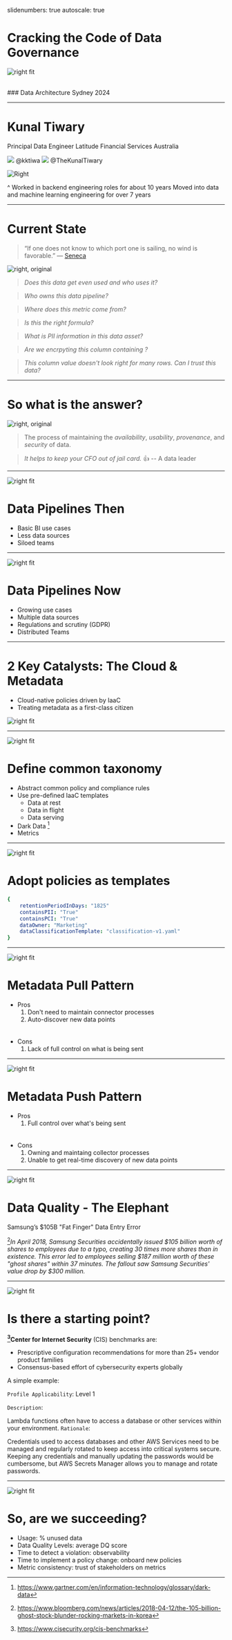slidenumbers: true
autoscale: true

# Cracking the Code of Data Governance
![right fit](assets/title_image.jpg)

<br>
### Data Architecture Sydney 2024

---

# Kunal Tiwary

Principal Data Engineer
Latitude Financial Services Australia

![](assets/github.png) @kktiwa
![](assets/twitter.png) @TheKunalTiwary

![Right](assets/kunal-headshot.jpeg)

^ Worked in backend engineering roles for about 10 years
Moved into data and machine learning engineering for over 7 years

---

# Current State
> “If one does not know to which port one is sailing, no wind is favorable.” — [Seneca](https://en.wikipedia.org/wiki/Seneca_the_Younger)

![right, original](assets/chaos_state.jpg)

> _Does this data get even used and who uses it?_

> _Who owns this data pipeline?_

>  _Where does this metric come from?_

> _Is this the right formula?_

> _What is PII information in this data asset?_

> _Are we encrpyting this column containing <insert compliance rule>?_

> _This column value doesn't look right for many rows. Can I trust this data?_

---

# So what is the answer?

![right, original](assets/the_answer.jpg)
> The process of maintaining the *availability*, *usability*, *provenance*, and *security* of data.


> _It helps to keep your CFO out of jail card._ :thumbsup:
-- A data leader

---

![right fit](assets/data_pipelines_then.png)

# Data Pipelines Then

- Basic BI use cases
- Less data sources
- Siloed teams

---

![right fit](assets/data_pipelines_now.png)
# Data Pipelines Now
- Growing use cases
- Multiple data sources
- Regulations and scrutiny (GDPR)
- Distributed Teams

---	

# 2 Key Catalysts: The Cloud & Metadata

- Cloud-native policies driven by IaaC
- Treating metadata as a first-class citizen

![right fit](assets/metadata_first_class_citizen.jpg)

---
![right fit](assets/cloud_native_policies.jpg)
# Define common taxonomy
- Abstract common policy and compliance rules
- Use pre-defined IaaC templates
	- Data at rest
	- Data in flight
	- Data serving
- Dark Data [^1]
- Metrics

[^1]:https://www.gartner.com/en/information-technology/glossary/dark-data

---
![right fit](assets/policies_as_template.png)
# Adopt policies as templates

```yaml
{
	retentionPeriodInDays: "1825"
	containsPII: "True"
	containsPCI: "True"
	dataOwner: "Marketing"
	dataClassificationTemplate: "classification-v1.yaml"
}
```

---
![right fit](assets/metadata_pull_model.png)
# Metadata Pull Pattern
- Pros
	1. Don't need to maintain connector processes
	2. Auto-discover new data points
<br><br><br>
- Cons
    1. Lack of full control on what is being sent

---

![right fit](assets/metadata_push_model.png)
# Metadata Push Pattern
- Pros
	1. Full control over what's being sent
<br><br><br>
- Cons
    1. Owning and maintaing collector processes
    2. Unable to get real-time discovery of new data points

---
![right fit](assets/dq_elephant.jpg)
# Data Quality - The Elephant
Samsung’s $105B "Fat Finger" Data Entry Error

[^2]_In April 2018, Samsung Securities accidentally issued $105 billion worth of shares to employees due to a typo, creating 30 times more shares than in existence. This error led to employees selling $187 million worth of these "ghost shares" within 37 minutes. The fallout saw Samsung Securities' value drop by $300 million._

[^2]: https://www.bloomberg.com/news/articles/2018-04-12/the-105-billion-ghost-stock-blunder-rocking-markets-in-korea

---
![right fit](assets/cis_benchmarks.jpg)
# Is there a starting point?
**[^3]Center for Internet Security** (CIS) benchmarks are:
- Prescriptive configuration recommendations for more than 25+ vendor product families
- Consensus-based effort of cybersecurity experts globally

A simple example:

`Profile Applicability`:
Level 1

`Description`:

Lambda functions often have to access a database or other services within your environment.
`Rationale`:

Credentials used to access databases and other AWS Services need to be managed and regularly rotated to keep access into critical systems secure. Keeping any credentials and manually updating the passwords would be cumbersome, but AWS Secrets Manager allows you to manage and rotate passwords.

[^3]: https://www.cisecurity.org/cis-benchmarks

---
![right fit](assets/measure_roi_metrics.jpg)
# So, are we succeeding?


- Usage: % unused data
- Data Quality Levels: average DQ score
- Time to detect a violation: observability
- Time to implement a policy change: onboard new policies
- Metric consistency: trust of stakeholders on metrics
